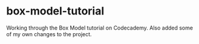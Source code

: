 # box-model-tutorial
Working through the Box Model tutorial on Codecademy.
Also added some of my own changes to the project.
